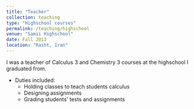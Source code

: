 ```yaml
---
title: "Teacher"
collection: teaching
type: "Highschool courses"
permalink: /teaching/highschool
venue: "Samii Highschool"
date: Fall 2013
location: "Rasht, Iran"
---
```


I was a teacher of Calculus 3 and Chemistry 3 courses at the highschool I graduated from.

* Duties included:
  * Holding classes to teach students calculus
  * Designing assignments
  * Grading students' tests and assignments
